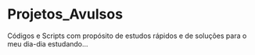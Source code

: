 # Projetos_Avulsos
Códigos e Scripts com propósito de estudos rápidos e de soluções para o meu dia-dia estudando...
